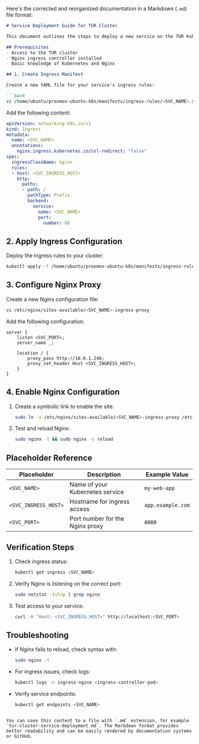 Here's the corrected and reorganized documentation in a Markdown (`.md`) file format:

```markdown
# Service Deployment Guide for TUR Cluster

This document outlines the steps to deploy a new service on the TUR Kubernetes cluster.

## Prerequisites
- Access to the TUR cluster
- Nginx ingress controller installed
- Basic knowledge of Kubernetes and Nginx

## 1. Create Ingress Manifest

Create a new YAML file for your service's ingress rules:

```bash
vi /home/ubuntu/proxmox-ubuntu-k8s/manifests/ingress-rules/<SVC_NAME>.yaml
```

Add the following content:

```yaml
apiVersion: networking.k8s.io/v1
kind: Ingress
metadata:
  name: <SVC_NAME>
  annotations:
    nginx.ingress.kubernetes.io/ssl-redirect: "false"
spec:
  ingressClassName: nginx
  rules:
  - host: <SVC_INGRESS_HOST>
    http:
      paths:
      - path: /
        pathType: Prefix
        backend:
          service:
            name: <SVC_NAME>
            port:
              number: 80
```

## 2. Apply Ingress Configuration

Deploy the ingress rules to your cluster:

```bash
kubectl apply -f /home/ubuntu/proxmox-ubuntu-k8s/manifests/ingress-rules/<SVC_NAME>.yaml
```

## 3. Configure Nginx Proxy

Create a new Nginx configuration file:

```bash
vi /etc/nginx/sites-available/<SVC_NAME>-ingress-proxy
```

Add the following configuration:

```nginx
server {
    listen <SVC_PORT>;
    server_name _;

    location / {
        proxy_pass http://10.0.1.240;
        proxy_set_header Host <SVC_INGRESS_HOST>;
    }
}
```

## 4. Enable Nginx Configuration

1. Create a symbolic link to enable the site:
   ```bash
   sudo ln -s /etc/nginx/sites-available/<SVC_NAME>-ingress-proxy /etc/nginx/sites-enabled/
   ```

2. Test and reload Nginx:
   ```bash
   sudo nginx -t && sudo nginx -s reload
   ```

## Placeholder Reference

| Placeholder          | Description                                  | Example Value          |
|----------------------|----------------------------------------------|------------------------|
| `<SVC_NAME>`         | Name of your Kubernetes service             | `my-web-app`           |
| `<SVC_INGRESS_HOST>` | Hostname for ingress access                 | `app.example.com`      |
| `<SVC_PORT>`         | Port number for the Nginx proxy             | `8080`                 |

## Verification Steps

1. Check ingress status:
   ```bash
   kubectl get ingress <SVC_NAME>
   ```

2. Verify Nginx is listening on the correct port:
   ```bash
   sudo netstat -tulnp | grep nginx
   ```

3. Test access to your service:
   ```bash
   curl -H "Host: <SVC_INGRESS_HOST>" http://localhost:<SVC_PORT>
   ```

## Troubleshooting

- If Nginx fails to reload, check syntax with:
  ```bash
  sudo nginx -t
  ```

- For ingress issues, check logs:
  ```bash
  kubectl logs -n ingress-nginx <ingress-controller-pod>
  ```

- Verify service endpoints:
  ```bash
  kubectl get endpoints <SVC_NAME>
  ```
```

You can save this content to a file with `.md` extension, for example `tur-cluster-service-deployment.md`. The Markdown format provides better readability and can be easily rendered by documentation systems or GitHub.
